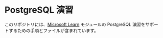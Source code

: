 # PostgreSQL 演習

このリポジトリには、[Microsoft Learn](https://learn.microsoft.com) モジュールの PostgreSQL 演習をサポートするための手順とファイルが含まれています。
